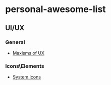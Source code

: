 # personal-awesome-list

## UI/UX


### General

- [Maxisms of UX](https://lawsofux.com/)

### Icons\Elements

- [System Icons](https://systemuicons.com/)
